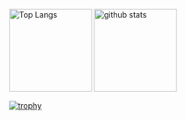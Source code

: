 <p align="left"> 
  <img alt="Top Langs" height="150px" src="https://github-readme-stats.vercel.app/api/top-langs/?username=hnmayn&layout=compact&show_icons=true&theme=onedark" />
  <img alt="github stats" height="150px" src="https://github-readme-stats.vercel.app/api?username=hnmayn&theme=onedark&show_icons=ture" /> 
</p>

[![trophy](https://github-profile-trophy.vercel.app/?username=hnmayn&theme=onedark&column=7
)](https://github.com/ryo-ma/github-profile-trophy)
